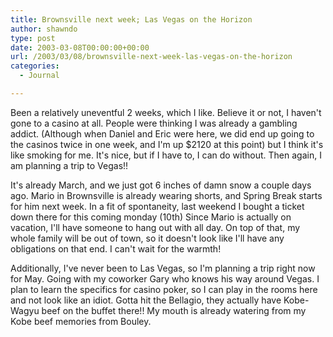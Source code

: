 ```yaml
---
title: Brownsville next week; Las Vegas on the Horizon
author: shawndo
type: post
date: 2003-03-08T00:00:00+00:00
url: /2003/03/08/brownsville-next-week-las-vegas-on-the-horizon
categories:
  - Journal

---
```

Been a relatively uneventful 2 weeks, which I like. Believe it or not, I haven't gone to a casino at all. People were thinking I was already a gambling addict. (Although when Daniel and Eric were here, we did end up going to the casinos twice in one week, and I'm up $2120 at this point) but I think it's like smoking for me. It's nice, but if I have to, I can do without. Then again, I am planning a trip to Vegas!!  

It's already March, and we just got 6 inches of damn snow a couple days ago. Mario in Brownsville is already wearing shorts, and Spring Break starts for him next week. In a fit of spontaneity, last weekend I bought a ticket down there for this coming monday (10th) Since Mario is actually on vacation, I'll have someone to hang out with all day. On top of that, my whole family will be out of town, so it doesn't look like I'll have any obligations on that end. I can't wait for the warmth!  

Additionally, I've never been to Las Vegas, so I'm planning a trip right now for May. Going with my coworker Gary who knows his way around Vegas. I plan to learn the specifics for casino poker, so I can play in the rooms here and not look like an idiot. Gotta hit the Bellagio, they actually have Kobe-Wagyu beef on the buffet there!! My mouth is already watering from my Kobe beef memories from Bouley.